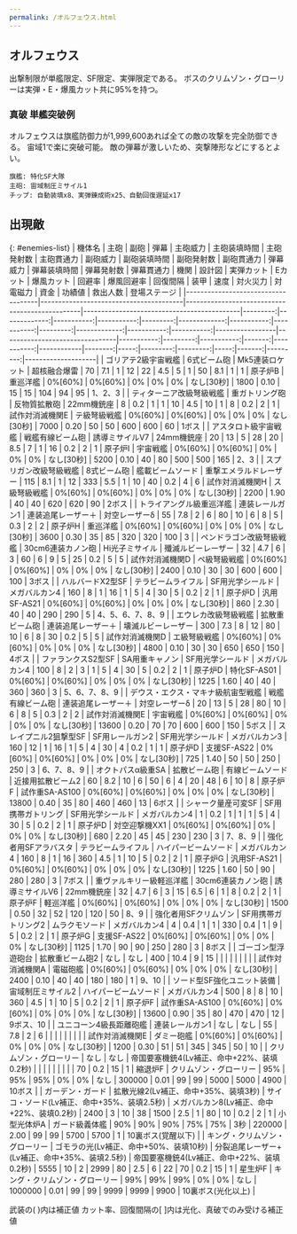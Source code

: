 ```yaml
---
permalink: /オルフェウス.html
---
```

## オルフェウス

出撃制限が単艦限定、SF限定、実弾限定である。
ボスのクリムゾン・グローリーは実弾・E・爆風カット共に95%を持つ。


### 真破 単艦突破例

オルフェウスは旗艦防御力が1,999,600あれば全ての敵の攻撃を完全防御できる。
宙域1で楽に突破可能。
敵の弾幕が激しいため、突撃陣形などにするとよい。

```
旗艦: 特化SF大隊
主砲: 宙域制圧ミサイル1
チップ: 自動装填x8、実弾錬成術x25、自動回復遅延x17
```

## 出現敵

{: #enemies-list}
| 機体名                             | 主砲                                   | 副砲                                           | 弾幕                                       | 主砲威力 | 主砲装填時間 | 主砲発射数 | 主砲貫通力 | 副砲威力 | 副砲装填時間 | 副砲発射数 | 副砲貫通力 | 弾幕威力 | 弾幕装填時間 | 弾幕発射数 | 弾幕貫通力 | 機関            | 設計図                         | 実弾カット | Eカット  | 爆風カット | 回避率 | 爆風回避率 | 回復間隔   |    装甲 | 速度 | 対火災力 | 対電磁力 | 資金 | 功績値 | 救出人数 | 登場ステージ       |
|------------------------------------|----------------------------------------|------------------------------------------------|--------------------------------------------|---------:|-------------:|-----------:|-----------:|---------:|-------------:|-----------:|-----------:|---------:|-------------:|-----------:|-----------:|-----------------|--------------------------------|-----------:|---------:|-----------:|-------:|-----------:|------------|--------:|-----:|---------:|---------:|-----:|-------:|---------:|--------------------|
| ゴリアテ2級宇宙戦艦                | 6式ビーム砲                            | Mk5連装ロケット                                | 超核融合爆雷                               |       70 |          7.1 |          1 |         12 |       22 |          4.5 |          5 |          1 |       50 |          8.1 |          1 |          1 | 原子炉B         | 重巡洋艦                       |    0%[60%] |  0%[60%] |         0% |     0% |         0% | なし[30秒] |    1800 | 0.10 |       15 |       15 |  104 |     94 |       95 | 1、2、3            |
| ティターニア改級弩級戦艦           | 重ガトリング砲                         | 反物質拡散砲                                   | 22mm機銃座                                 |        8 |          0.2 |          1 |          1 |       10 |          4.5 |         10 |          1 |        8 |          0.2 |          2 |          1 | 試作対消滅機関E | テ級弩級戦艦                   |    0%[60%] |  0%[60%] |         0% |     0% |         0% | なし[30秒] |    7000 | 0.20 |       50 |       50 |  600 |    600 |       60 | 1ボス              |
| アスタロト級宇宙戦艦               | 戦艦有線ビーム砲                       | 誘導ミサイルV7                                 | 24mm機銃座                                 |       20 |           13 |          5 |         28 |       20 |          8.5 |          7 |          1 |       16 |          0.2 |          2 |          1 | 原子炉I         | 宇宙戦艦                       |    0%[60%] |  0%[60%] |         0% |     0% |         0% | なし[30秒] |    5200 | 0.10 |       40 |       80 |  500 |    500 |      165 | 2、3               |
| スプリガン改級弩級戦艦             | 8式ビーム砲                            | 艦載ビームソード                               | 重撃エメラルドレーザー                     |      115 |          8.1 |          1 |         12 |      333 |          5.5 |          1 |         10 |       40 |          0.2 |          4 |          6 | 試作対消滅機関H | ス級弩級戦艦                   |    0%[60%] |  0%[60%] |         0% |     0% |         0% | なし[30秒] |    2200 | 1.90 |       40 |       40 |  620 |    620 |       90 | 2ボス              |
| トライアングル級重巡洋艦           | 連装レールガン1                        | 連装追尾レーザー＋                             | 対空レーザーδ                             |       55 |          7.8 |          2 |          6 |       80 |           10 |          6 |          8 |        5 |          0.3 |          2 |          2 | 原子炉H         | 重巡洋艦                       |    0%[60%] |  0%[60%] |         0% |     0% |         0% | なし[30秒] |    3600 | 0.30 |       35 |       85 |  320 |    320 |      100 | 3                  |
| ペンドラゴン改級弩級戦艦           | 30cm6連装カノン砲                      | Hi光子ミサイル                                 | 殲滅ルビーレーザー                         |       32 |          4.7 |          6 |          3 |       60 |            6 |          9 |          5 |       25 |          0.2 |          5 |          5 | 試作対消滅機関D | ペ級弩級戦艦                   |    0%[60%] |  0%[60%] |         0% |     0% |         0% | なし[30秒] |    2400 | 0.10 |       30 |       30 |  600 |    600 |      100 | 3ボス              |
| ハルバードX2型SF                   | テラビームライフル                     | SF用光学シールド                               | メガバルカン4                              |      160 |            8 |          1 |         16 |        1 |            5 |          4 |         30 |        5 |          0.2 |          2 |          1 | 原子炉D         | 汎用SF-AS21                    |    0%[60%] |  0%[60%] |         0% |     0% |         0% | なし[30秒] |     860 | 2.30 |       40 |       40 |  290 |    290 |        5 | 4、5、6、7、8、9   |
| エウレカ改級弩級戦艦               | 拡散重ビーム砲                         | 連装追尾レーザー＋                             | 壊滅ルビーレーザー                         |      300 |          7.3 |          8 |         12 |       80 |           10 |          6 |          8 |       30 |          0.2 |          5 |          5 | 試作対消滅機関D | エ級弩級戦艦                   |    0%[60%] |  0%[60%] |         0% |     0% |         0% | なし[30秒] |    4800 | 0.10 |       30 |       30 |  650 |    650 |      150 | 4ボス              |
| ファランクスS2型SF                 | SA用重キャノン                         | SF用光学シールド                               | メガバルカン4                              |      100 |            8 |          2 |          3 |        1 |            5 |          4 |         30 |        5 |          0.2 |          2 |          1 | 原子炉D         | 特化SF-AS01                    |    0%[60%] |  0%[60%] |         0% |     0% |         0% | なし[30秒] |    1225 | 1.60 |       40 |       40 |  360 |    360 |        3 | 5、6、7、8、9      |
| デウス・エクス・マキナ級航宙型戦艦 | 戦艦有線ビーム砲                       | 連装追尾レーザー＋                             | 対空レーザーδ                             |       20 |           13 |          5 |         28 |       80 |           10 |          6 |          8 |        5 |          0.3 |          2 |          2 | 試作対消滅機関E | 宇宙戦艦                       |    0%[60%] |  0%[60%] |         0% |     0% |         0% | なし[30秒] |   13600 | 0.20 |       70 |       70 |  600 |    600 |      150 | 5ボス              |
| スレイプニル2狙撃型SF              | SF用レールガン2                        | SF用光学シールド                               | メガバルカン3                              |      160 |           12 |          1 |         16 |        1 |            5 |          4 |         30 |        4 |          0.2 |          1 |          1 | 原子炉D         | 支援SF-AS22                    |    0%[60%] |  0%[60%] |         0% |     0% |         0% | なし[30秒] |     725 | 1.40 |       50 |       50 |  250 |    250 |        3 | 6、7、8、9         |
| オクトパスα級重SA                 | 拡散ビーム砲                           | 有線ビームソード                               | 近接用拡散ビーム2                          |       60 |          8.2 |         10 |          6 |       50 |            6 |          4 |         20 |       48 |            6 |         10 |          8 | 原子炉F         | 試作重SA-AS100                 |    0%[60%] |  0%[60%] |         0% |     0% |         0% | なし[30秒] |   13800 | 0.40 |       35 |       80 |  460 |    460 |       13 | 6ボス              |
| シャーク量産可変SF                 | SF用携帯ガトリング                     | SF用光学シールド                               | メガバルカン4                              |        1 |          0.2 |          1 |          1 |        1 |            5 |          4 |         30 |        5 |          0.2 |          2 |          1 | 原子炉D         | 対空迎撃機XX1                  |    0%[60%] |  0%[60%] |         0% |     0% |         0% | なし[30秒] |     680 | 2.20 |       45 |       45 |  230 |    230 |        3 | 7、8、9            |
| 強化者用SFアラバスタ               | テラビームライフル                     | ハイパービームソード                           | メガバルカン4                              |      160 |            8 |          1 |         16 |      360 |          4.5 |          1 |         10 |        5 |          0.2 |          2 |          1 | 原子炉G         | 汎用SF-AS21                    |    0%[60%] |  0%[60%] |         0% |     0% |         0% | なし[30秒] |    1225 | 1.60 |       50 |       90 |  280 |    280 |        3 | 7ボス              |
| 重ヴァルキリー級軽巡洋艦           | 30cm6連装カノン砲                      | 誘導ミサイルV6                                 | 22mm機銃座                                 |       32 |          4.7 |          6 |          3 |       15 |          6.5 |          6 |          1 |        8 |          0.2 |          2 |          1 | 原子炉F         | 軽巡洋艦                       |    0%[60%] |  0%[60%] |         0% |     0% |         0% | なし[30秒] |    1500 | 0.50 |       32 |       52 |  120 |    120 |       50 | 8、9               |
| 強化者用SFクリムゾン               | SF用携帯ガトリング2                    | ムラクモソード                                 | メガバルカン4                              |        4 |          0.4 |          1 |          1 |      330 |          0.4 |          1 |          9 |        5 |          0.2 |          2 |          1 | 原子炉G         | 支援SF-AS22                    |    0%[60%] |  0%[60%] |         0% |     0% |         0% | なし[30秒] |    1125 | 1.70 |       90 |       90 |  250 |    280 |        3 | 8ボス              |
| ゴーゴン型浮遊砲台                 | 拡散重ビーム砲2                        | なし                                           | なし                                       |      400 |         10.4 |          9 |         15 |          |              |            |            |          |              |            |            | 試作対消滅機関A | 電磁砲艦                       |    0%[60%] |  0%[60%] |         0% |     0% |         0% | なし[30秒] |    2400 | 0.10 |       40 |       40 |  180 |    180 |        1 | 9、10              |
| ソード型SF強化ユニット装備         | 宙域制圧ミサイル2                      | ハイパービームソード                           | メガバルカン4                              |      500 |            8 |          8 |         10 |      360 |          4.5 |          1 |         10 |        5 |          0.2 |          2 |          1 | 原子炉F         | 試作重SA-AS100                 |    0%[60%] |  0%[60%] |         0% |     0% |         0% | なし[30秒] |   13600 | 0.90 |       35 |       80 |  470 |    470 |       12 | 9ボス、10          |
| ユニコーン4級長距離砲艦            | 連装レールガン1                        | なし                                           | なし                                       |       55 |          7.8 |          2 |          6 |          |              |            |            |          |              |            |            | 試作対消滅機関E | ダミー砲艦                     |    0%[60%] |  0%[60%] |         0% |     0% |         0% | なし[30秒] |    1200 | 0.30 |       51 |       51 |  345 |    345 |       50 | 10                 |
| クリムゾン・グローリー             | なし                                   | なし                                           | 帝国要塞機銃4(Lv補正、命中+22%、装填0.2秒) |          |              |            |            |          |              |            |            |       70 |          0.2 |         15 |          1 | 縮退炉F         | クリムゾン・グローリー         |        95% |      95% |        95% |     0% |         0% | なし       |  300000 | 0.01 |       99 |       99 | 5000 |   5000 |     4900 | 10ボス             |
| ガーデン・ガード                   | 拡散光線2(Lv補正、命中+35%、装填3秒)   | サイコ・ソード(Lv補正、命中+35%、装填2.5秒)    | メガバルカン8(Lv補正、命中+22%、装填0.2秒) |     2400 |            3 |         10 |         38 |     1500 |          2.5 |          1 |         80 |       10 |          0.2 |          2 |          1 | 小型光体炉A     | ガード級義体艦                 |        90% |      90% |        90% |    75% |        75% | 3秒        |  220000 | 2.00 |       99 |       99 | 5700 |   5700 |        1 | 10裏ボス(覚醒以下) |
| キング・クリムゾン・グローリー     | ゴモラの光(Lv補正、命中+50%、装填10秒) | 分裂追尾レーザー+(Lv補正、命中+35%、装填2.5秒) | 帝国要塞機銃4(Lv補正、命中+22%、装填0.2秒) |     5555 |           10 |          2 |       2999 |       80 |          2.5 |          6 |         22 |       70 |          0.2 |         15 |          1 | 星生炉F         | キング・クリムゾン・グローリー |        99% |      99% |        99% |     0% |         0% | なし       | 1000000 | 0.01 |       99 |       99 | 9999 |   9999 |     9900 | 10裏ボス(光化以上) |

武装の( )内は補正値
カット率、回復間隔の[ ]内は光化、真破でのみ受ける補正値
